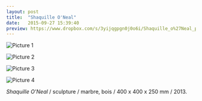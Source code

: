 ```yaml
---
layout: post
title:  "Shaquille O'Neal"
date:   2015-09-27 15:39:40
preview: https://www.dropbox.com/s/3yijqgpgn0j0o6i/Shaquille_o%27Neal_preview.jpg?raw=1
---
```


![Picture 1](https://www.dropbox.com/s/jg0a5iacakkgf7b/Shaquille_o%27Neal.jpg?raw=1)

![Picture 2](https://www.dropbox.com/s/zjf3zjsuo3symsf/Shaquille_O%27Neal_vue_gauche_2013.jpg?raw=1)

![Picture 3](https://www.dropbox.com/s/969e23n43e4vra9/Shaquille_O%27Neal_vue_face_2013.jpg?raw=1)

![Picture 4](https://www.dropbox.com/s/0r8dq57243ffeiy/Shaquille_O%27Neal_vue_arriere_2013.jpg?raw=1)

<p style="text-align:justify">
<span style="font-style: italic;">Shaquille O'Neal</span>   / sculpture / marbre, bois / 400 x 400 x 250 mm / 2013.
</p>
